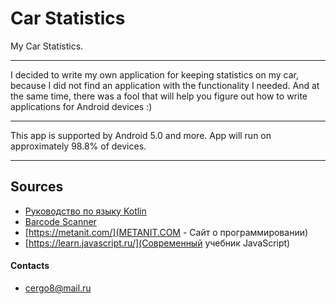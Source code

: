 # Car Statistics
My Car Statistics.
 * * *
I decided to write my own application for keeping statistics on my car,
because I did not find an application with the functionality I needed.
And at the same time, there was a fool that will help you figure out
how to write applications for Android devices :)
 * * *
This app is supported by Android 5.0 and more.
App will run on approximately 98.8% of devices.
 * * *
## Sources
 + [Руководство по языку Kotlin](https://kotlinlang.ru/ "Здесь собираются ресурсы по Котлину и переводится документация.")
 + [Barcode Scanner](https://harshitabambure.medium.com/barcode-scanner-and-qr-code-scanner-android-kotlin-b911b1299f65 "Barcode Scanner and QR code Scanner Android Kotlin")
 + [https://metanit.com/](METANIT.COM - Сайт о программировании)
 + [https://learn.javascript.ru/](Современный учебник JavaScript)
#### Contacts

- cergo8@mail.ru

